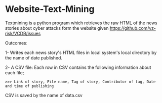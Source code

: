 # Website-Text-Mining
Textmining is a python program which retrieves the raw HTML of the news stories about cyber attacks form the website given 
https://github.com/vz-risk/VCDB/issues

Outcomes:

1- Writes each news story's HTML files in local system's local directory by the name of date published.

2- A CSV file: Each row in CSV contains the following information about each file;

    >>> Link of story, File name, Tag of story, Contributor of tag, Date and time of publishing
CSV is saved by the name of data.csv
